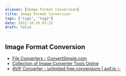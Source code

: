 ```yaml
---
aliases: [Image Format Conversion]
title: Image Format Conversion
tags: ["tag1", "tag2"]
date: 2022-10-28 07:22
draft: false
---
```


## Image Format Conversion

- [File Converters - ConvertSimple.com](https://www.convertsimple.com/file-converters/)
- [Collection of Image Converter Tools Online](https://codebeautify.org/image-converter-tools)
- [AVIF Converter - unlimited free conversions | avif.io ✨](https://avif.io/)
